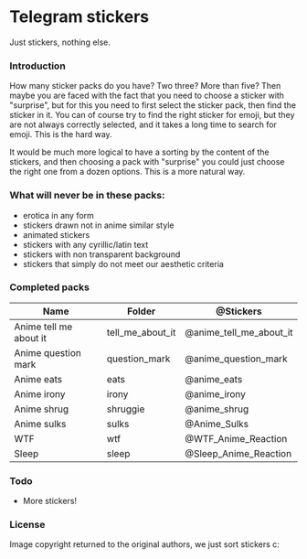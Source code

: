 # Telegram stickers
Just stickers, nothing else.

### Introduction
How many sticker packs do you have?  Two three?  More than five?  Then maybe you are faced with the fact that you need to choose a sticker with "surprise", but for this you need to first select the sticker pack, then find the sticker in it.  You can of course try to find the right sticker for emoji, but they are not always correctly selected, and it takes a long time to search for emoji.  This is the hard way.

It would be much more logical to have a sorting by the content of the stickers, and then choosing a pack with "surprise" you could just choose the right one from a dozen options.  This is a more natural way.

### What will never be in these packs:
* erotica in any form
* stickers drawn not in anime similar style
* animated stickers
* stickers with any cyrillic/latin text 
* stickers with non transparent background
* stickers that simply do not meet our aesthetic criteria

### Completed packs
| Name | Folder | @Stickers |
| ------ | ------ | ------ |
| Anime tell me about it | tell_me_about_it | @anime_tell_me_about_it |
| Anime question mark | question_mark | @anime_question_mark |
| Anime eats | eats | @anime_eats |
| Anime irony | irony | @anime_irony |
| Anime shrug | shruggie | @anime_shrug |
| Anime sulks | sulks | @Anime_Sulks |
| WTF | wtf | @WTF_Anime_Reaction |
| Sleep | sleep | @Sleep_Anime_Reaction |

### Todo
 - More stickers!

### License
Image copyright returned to the original authors, we just sort stickers c:
